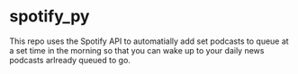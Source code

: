 # spotify_py

This repo uses the Spotify API to automatially add set podcasts to queue at a set time in the morning so that you can wake up to your
daily news podcasts arlready queued to go. 
